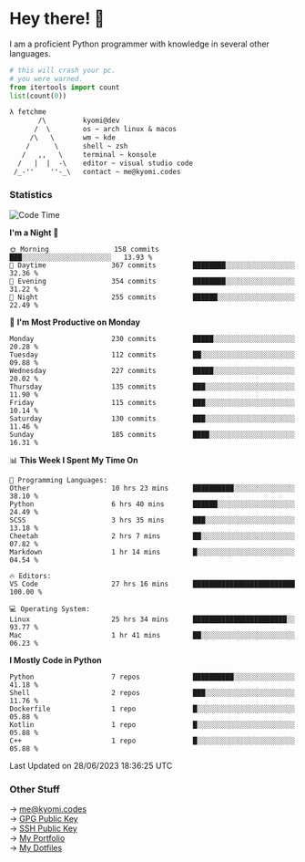 # Hey there! 👋

I am a proficient Python programmer with knowledge in several other languages.

```py
# this will crash your pc.
# you were warned.
from itertools import count
list(count(0))
```

```txt
λ fetchme
       /\         kyomi@dev
      /  \        os ~ arch linux & macos
     /\   \       wm ~ kde
    /      \      shell ~ zsh
   /   ,,   \     terminal ~ konsole
  /   |  |  -\    editor ~ visual studio code
 /_-''    ''-_\   contact ~ me@kyomi.codes
```

### Statistics
<!--START_SECTION:waka-->
![Code Time](http://img.shields.io/badge/Code%20Time-191%20hrs%2043%20mins-blue)

**I'm a Night 🦉** 

```text
🌞 Morning                158 commits         ███░░░░░░░░░░░░░░░░░░░░░░   13.93 % 
🌆 Daytime                367 commits         ████████░░░░░░░░░░░░░░░░░   32.36 % 
🌃 Evening                354 commits         ████████░░░░░░░░░░░░░░░░░   31.22 % 
🌙 Night                  255 commits         ██████░░░░░░░░░░░░░░░░░░░   22.49 % 
```
📅 **I'm Most Productive on Monday** 

```text
Monday                   230 commits         █████░░░░░░░░░░░░░░░░░░░░   20.28 % 
Tuesday                  112 commits         ██░░░░░░░░░░░░░░░░░░░░░░░   09.88 % 
Wednesday                227 commits         █████░░░░░░░░░░░░░░░░░░░░   20.02 % 
Thursday                 135 commits         ███░░░░░░░░░░░░░░░░░░░░░░   11.90 % 
Friday                   115 commits         ███░░░░░░░░░░░░░░░░░░░░░░   10.14 % 
Saturday                 130 commits         ███░░░░░░░░░░░░░░░░░░░░░░   11.46 % 
Sunday                   185 commits         ████░░░░░░░░░░░░░░░░░░░░░   16.31 % 
```


📊 **This Week I Spent My Time On** 

```text
💬 Programming Languages: 
Other                    10 hrs 23 mins      ██████████░░░░░░░░░░░░░░░   38.10 % 
Python                   6 hrs 40 mins       ██████░░░░░░░░░░░░░░░░░░░   24.49 % 
SCSS                     3 hrs 35 mins       ███░░░░░░░░░░░░░░░░░░░░░░   13.18 % 
Cheetah                  2 hrs 7 mins        ██░░░░░░░░░░░░░░░░░░░░░░░   07.82 % 
Markdown                 1 hr 14 mins        █░░░░░░░░░░░░░░░░░░░░░░░░   04.54 % 

🔥 Editors: 
VS Code                  27 hrs 16 mins      █████████████████████████   100.00 % 

💻 Operating System: 
Linux                    25 hrs 34 mins      ███████████████████████░░   93.77 % 
Mac                      1 hr 41 mins        ██░░░░░░░░░░░░░░░░░░░░░░░   06.23 % 
```

**I Mostly Code in Python** 

```text
Python                   7 repos             ██████████░░░░░░░░░░░░░░░   41.18 % 
Shell                    2 repos             ███░░░░░░░░░░░░░░░░░░░░░░   11.76 % 
Dockerfile               1 repo              █░░░░░░░░░░░░░░░░░░░░░░░░   05.88 % 
Kotlin                   1 repo              █░░░░░░░░░░░░░░░░░░░░░░░░   05.88 % 
C++                      1 repo              █░░░░░░░░░░░░░░░░░░░░░░░░   05.88 % 
```




 Last Updated on 28/06/2023 18:36:25 UTC
<!--END_SECTION:waka-->

### Other Stuff

→ [me@kyomi.codes](mailto:me@kyomi.codes)\
→ [GPG Public Key](https://github.com/bitterteriyaki.gpg)\
→ [SSH Public Key](https://github.com/bitterteriyaki.keys)\
→ [My Portfolio](https://kyomi.codes)\
→ [My Dotfiles](https://github.com/bitterteriyaki/dotfiles)
